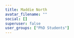 ```yaml
---
title: Maddie North
avatar_filename: ""
social: []
superuser: false
user_groups: ["PhD Students"]
---
```

